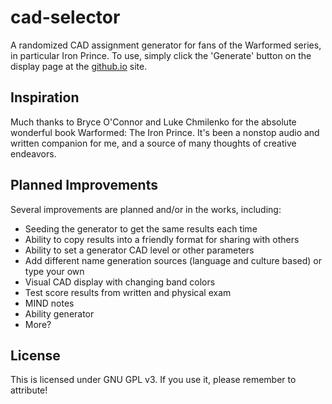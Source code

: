 # cad-selector
A randomized CAD assignment generator for fans of the Warformed series, in particular Iron Prince.  To use, simply click the 'Generate' button on the display page at the [github.io](https://forestfeather.github.io/cad-selector/) site.

## Inspiration
Much thanks to Bryce O'Connor and Luke Chmilenko for the absolute wonderful book Warformed:  The Iron Prince.  It's been a nonstop audio and written companion for me, and a source of many thoughts of creative endeavors.

## Planned Improvements
Several improvements are planned and/or in the works, including:
- Seeding the generator to get the same results each time
- Ability to copy results into a friendly format for sharing with others
- Ability to set a generator CAD level or other parameters
- Add different name generation sources (language and culture based) or type your own
- Visual CAD display with changing band colors
- Test score results from written and physical exam
- MIND notes
- Ability generator
- More?

## License
This is licensed under GNU GPL v3.  If you use it, please remember to attribute!
